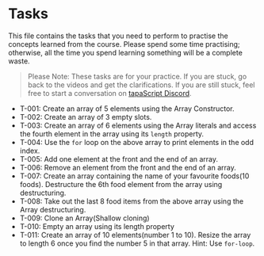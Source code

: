 # Tasks

This file contains the tasks that you need to perform to practise the concepts learned from the course. Please spend some time practising; otherwise, all the time you spend learning something will be a complete waste.

> Please Note: These tasks are for your practice. If you are stuck, go back to the videos and get the clarifications. If you are still stuck, feel free to start a conversation on [tapaScript Discord](https://discord.gg/HHwdF8r28m).



- T-001: Create an array of 5 elements using the Array Constructor.
- T-002: Create an array of 3 empty slots.
- T-003: Create an array of 6 elements using the Array literals and access the fourth element in the array using its `length` property.
- T-004: Use the `for` loop on the above array to print elements in the odd index.
- T-005: Add one element at the front and the end of an array.
- T-006: Remove an element from the front and the end of an array.
- T-007: Create an array containing the name of your favourite foods(10 foods). Destructure the 6th food element from the array using destructuring.
- T-008: Take out the last 8 food items from the above array using the Array destructuring.
- T-009: Clone an Array(Shallow cloning)
- T-010: Empty an array using its length property
- T-011: Create an array of 10 elements(number 1 to 10). Resize the array to length 6 once you find the number 5 in that array. Hint: Use `for-loop`.
